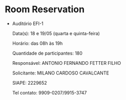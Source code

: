 # Room Reservation

-   Auditório EFI-1

    Data(s): 18 e 19/05 (quarta e quinta-feira)

    Horário: das 08h às 19h

    Quantidade de participantes: 180

    Responsável: ANTONIO FERNANDO FETTER FILHO

    Solicitante: MILANO CARDOSO CAVALCANTE

    SIAPE: 2229652

    Tel contato: 9909-0207/9915-3747
